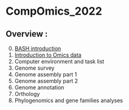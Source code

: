 # CompOmics_2022

## Overview :
0. [BASH introduction](https://github.com/jacopoM28/CompOmics_Tutorship/tree/main/2023/0_Bash)
1. [Introduction to Omics data](https://github.com/jacopoM28/CompOmics_Tutorship/tree/main/2023/1_FastaFastq)
2. Computer environment and task list
3. Genome survey
4. Genome assembly part 1
5. Genome assembly part 2
6. Genome annotation
7. Orthology
8. Phylogenomics and gene families analyses
